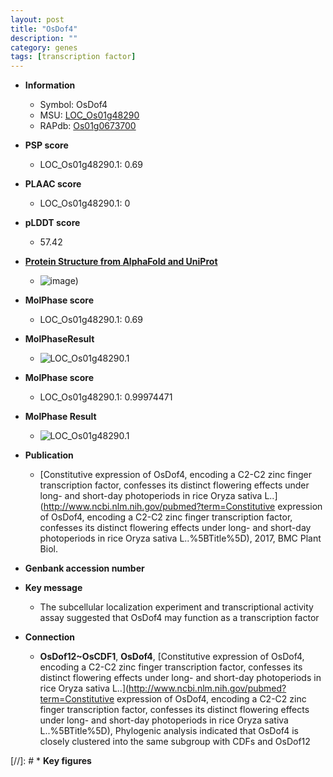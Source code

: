 ```yaml
---
layout: post
title: "OsDof4"
description: ""
category: genes
tags: [transcription factor]
---
```


* **Information**  
    + Symbol: OsDof4  
    + MSU: [LOC_Os01g48290](http://rice.plantbiology.msu.edu/cgi-bin/ORF_infopage.cgi?orf=LOC_Os01g48290)  
    + RAPdb: [Os01g0673700](http://rapdb.dna.affrc.go.jp/viewer/gbrowse_details/irgsp1?name=Os01g0673700)  

* **PSP score**  
    + LOC_Os01g48290.1: 0.69 

* **PLAAC score**  
    + LOC_Os01g48290.1: 0 

* **pLDDT score**
    + 57.42

* **[Protein Structure from AlphaFold and UniProt](https://www.uniprot.org/uniprotkb/A0A0N7KDH5/entry#structure)**
    + ![image](https://ricepsp.github.io/images/A/AF-A0A0N7KDH5-F1.png))

* **MolPhase score**
    + LOC_Os01g48290.1: 0.69

* **MolPhaseResult**
    + ![LOC_Os01g48290.1](https://ricepsp.github.io/pictures/LOC_Os01g/LOC_Os01g48290.1.png)

* **MolPhase score**
    + LOC_Os01g48290.1: 0.99974471

* **MolPhase Result**
    + ![LOC_Os01g48290.1](https://304243504.github.io/Pictures/LOC_Os01g/LOC_Os01g48290.1.png)

* **Publication**  
    + [Constitutive expression of OsDof4, encoding a C2-C2 zinc finger transcription factor, confesses its distinct flowering effects under long- and short-day photoperiods in rice Oryza sativa L..](http://www.ncbi.nlm.nih.gov/pubmed?term=Constitutive expression of OsDof4, encoding a C2-C2 zinc finger transcription factor, confesses its distinct flowering effects under long- and short-day photoperiods in rice Oryza sativa L..%5BTitle%5D), 2017, BMC Plant Biol.

* **Genbank accession number**  

* **Key message**  
    + The subcellular localization experiment and transcriptional activity assay suggested that OsDof4 may function as a transcription factor

* **Connection**  
    + __OsDof12~OsCDF1__, __OsDof4__, [Constitutive expression of OsDof4, encoding a C2-C2 zinc finger transcription factor, confesses its distinct flowering effects under long- and short-day photoperiods in rice Oryza sativa L..](http://www.ncbi.nlm.nih.gov/pubmed?term=Constitutive expression of OsDof4, encoding a C2-C2 zinc finger transcription factor, confesses its distinct flowering effects under long- and short-day photoperiods in rice Oryza sativa L..%5BTitle%5D), Phylogenic analysis indicated that OsDof4 is closely clustered into the same subgroup with CDFs and OsDof12

[//]: # * **Key figures**  


